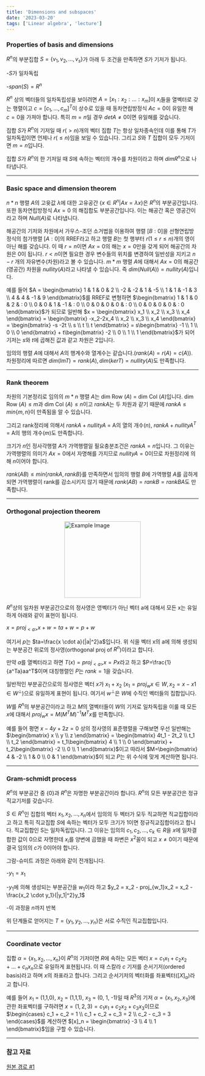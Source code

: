 ```yaml
---
title: 'Dimensions and subspaces'
date: '2023-03-20'
tags: ['Linear algebra', 'lecture']
---
```


### Properties of basis and dimensions

$R^n$의 부분집합 $S = \{v_1, v_2, … , v_s\}$가 아래 두 조건을 만족하면 $S$가 기저가 됩니다.

-$S$가 일차독립

-$span(S) = R^n$

$R^n$ 상의 벡터들의 일차독립성을 보이려면 $A = [x_1 : x_2 :  … : x_m]$이 $x_i$들을 열벡터로 갖는 행렬이고 $c = [c_1, …, c_m]^T$이 상수로 있을 때 동차연립방정식 $Ac = 0$이 유일한 해 $c = 0$을 가져야 합니다. 특히 $m = n$일 경우 $detA \ne 0$이면 유일해를 갖습니다.

집합 $S$가 $R^n$의 기저일 때 $r(>n)$개의 벡터 집합 $T$는 항상 일차종속인데 이를 통해 $T$가 일차독립이면 언제나 $r(≤n)$임을 보일 수 있습니다. 그리고 $S$와 $T$  집합이 모두 기저이면 $m = n$입니다.

집합 $S$가 $R^n$의 한 기저일 때 $S$에 속하는 벡터의 개수를 차원이라고 하며 $dimR^n$으로 나타냅니다.

---

### Basic space and dimension theorem

$n*n$ 행렬 $A$의 고윳값 $\lambda$에 대한 고유공간 $\{x \in R^n | Ax=\lambda x\}$은 $R^n$의 부분공간입니다. 또한 동차연립방정식 $Ax=0$ 의 해집합도 부분공간입니다. 이는 해공간 혹은 영공간이라고 하며 $Null(A)$로 나타냅니다.

해공간의 기저와 차원에서 가우스-조던 소거법을 이용하여 행렬 $[B:0]$을 선형연립방정식의 첨가행렬 $[A:0]$의 RREF라고 하고 행렬 $B$는 첫 행부터 $r(1 ≤ r ≤ n)$개의 영이 아닌 해를 갖습니다. 이 때 $r = n$이면 $Ax=0$의 해는 $x=0$만을 갖게 되어 해공간의 차원은 0이 됩니다. $r < n$이면 필요한 경우 변수들의 위치를 변경하여 일반성을 지키고 $n-r$ 개의 자유변수(차원)라고 볼 수 있습니다. $m*m$ 행렬 $A$에 대해서 $Ax=0$의 해공간(영공간) 차원을 $nullity(A)$라고 나타낼 수 있습니다. 즉 $dim(Null(A)) = nullity(A)$입니다.

예를 들어 $A = \begin{bmatrix} 1 & 1 & 0 & 2 \\ -2 & -2 & 1 & -5 \\ 1 & 1 & -1 & 3 \\ 4 & 4 & -1 & 9 \end{bmatrix}$를 RREF로 변형하면 $\begin{bmatrix} 1 & 1 & 0 & 2 & : 0 \\ 0 & 0 & 1 & -1 & : 0 \\ 0 & 0 & 0 & 0 & : 0 \\ 0 & 0 & 0 & 0 & : 0 \end{bmatrix}$가 되므로 일반해 $x = \begin{bmatrix} x_1 \\ x_2 \\ x_3 \\ x_4 \end{bmatrix} = \begin{bmatrix} -x_2-2x_4 \\ x_2 \\ x_3 \\ x_4 \end{bmatrix} = \begin{bmatrix} -s -2t \\ s \\ t \\ t \end{bmatrix} = s\begin{bmatrix} -1 \\ 1 \\ 0 \\ 0 \end{bmatrix} + t\begin{bmatrix} -2 \\ 0 \\ 1 \\ 1 \end{bmatrix}$가 되어 기저는 $s$와 $t$에 곱해진 값과 같고 차원은 2입니다.

임의의 행렬 $A$에 대해서 $A$의 행계수와 열계수는 같습니다.($rank(A) = r(A) = c(A)$). 차원정리에 따르면 $dim(lmT) = rank(A), dim(kerT) = nullity(A)$도 만족합니다.

---

### Rank theorem

차원의 기본정리로 임의의 $m*n$ 행렬 $A$는 dim Row $(A)$ = dim Col $(A)$입니다. dim Row $(A) ≤ m$과 dim Col $(A) ≤ n$이고 $rankA$는 두 차원과 같기 때문에 $rankA ≤ min\{m, n\}$이 만족됨을 알 수 있습니다.

그리고 rank정리에 의해서 $rankA + nullityA$ = A의 열의 개수($n$), $rankA + nullityA^T$ = A의 행의 개수($m$)도 만족합니다.

크기가 $n$인 정사각행렬 $A$가 가역행렬일 필요충분조건은 $rankA = n$입니다. 그 이유는 가역행렬의 의미가 $Ax=0$에서 자명해를 가지므로 $nullityA = 0$이므로 차원정리에 의해 $n$이어야 합니다.

$rank(AB) ≤ min\{rankA, rankB\}$를 만족하면서 임의의 행렬 $B$에 가역행렬 $A$를 곱하게 되면 가역행렬이 rank를 감소시키지 않기 때문에 $rank(AB) = rankB = rankBA$도 만족합니다.

---

### Orthogonal projection theorem

<img src="https://velog.velcdn.com/images/devjo/post/83dad265-0bbb-440f-8451-4e28dec06661/image.png" alt="Example Image" style="display: block; margin: 0 auto; height:200;" />

$R^n$상의 일차원 부분공간으로의 정사영은 영벡터가 아닌 벡터 a에 대해서 모든 x는 유일하게 아래와 같이 표현이 됩니다.

$x = proj_{<a>}x + w = ta + w = p + w$

여기서 $p$는 $ta=\frac{x \cdot a}{|a|^2}a$입니다. 위 식을 벡터 x의 a에 의해 생성되는 부분공간 위로의 정사영(orthogonal proj of $R^n$)이라고 합니다.

만약 $a$를 열벡터라고 하면 $T(x) = proj_{<a>}x = Px$라고 하고 $P=\frac{1}{a^Ta}aa^T$이며 대칭행렬인 $P$는 $rank=1$을 갖습니다.

일반적인 부분공간으로의 정사영은 벡터 $x$가 $x_1 + x_2$ ($x_1 = proj_{w}x \in W, x_2 = x-x1 \in W^{\bot}$)으로 유일하게 표현이 됩니다. 여기서 $w^{\bot}$은 $W$에 수직인 벡터들의 집합입니다.

$W$를 $R^n$의 부분공간이라고 하고 $M$의 열벡터들이 $W$의 기저로 일차독립을 이룰 때 모든 $x$에 대해서 $proj_{w}x = M(M^TM)^{-1}M^Tx$를 만족합니다.

예를 들어 평면 $x - 4y + 2z = 0$ 상의 정사영의 표준행렬을 구해보면 우선 일반해는  $\begin{bmatrix} x \\ y \\ z \end{bmatrix} = \begin{bmatrix} 4t_1 - 2t_2 \\ t_1 \\ t_2 \end{bmatrix} = t_1\begin{bmatrix} 4 \\ 1 \\ 0 \end{bmatrix} + t_2\begin{bmatrix} -2 \\ 0 \\ 1 \end{bmatrix}$이고 따라서 $M=\begin{bmatrix} 4 & -2 \\ 1 & 0 \\ 0 & 1 \end{bmatrix}$이 되고 $P$는 위 수식에 맞게 계산하면 됩니다.

---

### Gram-schmidt process

$R^n$의 부분공간 중 $\{0\}$과 $R^n$은 자명한 부분공간이라 합니다. $R^n$의 모든 부분공간은 정규직교기저를 갖습니다.

$S \in R^n$인 집합의 벡터 $x_1, x_2, …, x_n$에서 임의의 두 벡터가 모두 직교하면 직교집합이라고 하고 특히 직교집합 $S$에 속하는 벡터가 모두 크기가 1이면 정규직교집합이라고 합니다. 직교집합인 S는 일차독립입니다. 그 이유는 임의의 $c_1, c_2,…,c_k \in R$을 $x$에 일차결합한 값이 0으로 자명한데 $x_i$를 양변에 곱했을 때 좌변은 $x^2$꼴이 되고 $x \ne 0$이기 때문에 결국 임의의 $c$가 0이어야 합니다.

그람-슈미트 과정은 아래와 같이 전개됩니다.

-$y_1 = x_1$

-$y_1$에 의해 생성되는 부분공간을 $w_1$이라 하고 $y_2 = x_2 - proj_{w_1}x_2 = x_2 - \frac{x_2 \cdot y_1}{|y_1|^2}y_1$

-이 과정을 $n$까지 반복

위 단계들로 얻어지는 $T=\{y_1, y_2, …, y_n\}$은 서로 수직인 직교집합입니다.

---

### Coordinate vector

집합 $\alpha = \{x_1, x_2, …, x_n\}$이 $R^n$의 기저이면 $R$에 속하는 모든 벡터 $x = c_1x_1 + c_2x_2 + … + c_nx_n$으로 유일하게 표현됩니다. 이 때 스칼라 $c$ 기저를 순서기저(ordered basis)라고 하며 $x$의 좌표라고 합니다. 그리고 순서기저의 벡터화를 좌표벡터($[X]_\alpha$)라고 합니다.

예를 들어 $x_1$ = (1,1,0), $x_2$ = (1,1,1), $x_3$ = (0, 1, -1)일 때 $R^3$의 기저 $\alpha = \{x_1, x_2, x_3\}$에 관한 좌표벡터를 구하려면 $x = (1, 2, 3) = c_1x_1 + c_2x_2 + c_3x_3$이므로 $\begin{cases} c_1 + c_2 = 1 \\ c_1 + c_2 + c_3 = 2 \\ c_2 - c_3 = 3 \end{cases}$를 계산하면 $[x]_n = \begin{bmatrix} -3 \\ 4 \\ 1 \end{bmatrix}$임을 구할 수 있습니다.

---

### 참고 자료

[원본 경로 #1](http://matrix.skku.ac.kr/2015-Album/BigBook-LinearAlgebra-2015.pdf)